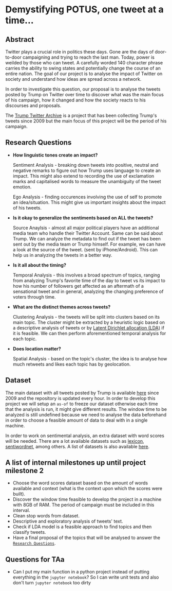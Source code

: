# Demystifying POTUS, one tweet at a time...


## Abstract
Twitter plays a crucial role in politics these days. Gone are the days of door-to-door campaigning and trying to reach the last man. Today, power is weilded by those who can tweet. A carefully worded 140 character phrase carries the ability to swing states and potentially change the course of an entire nation. The goal of our project is to analyse the impact of Twitter on society and understand how ideas are spread across a network.

In order to investigate this question, our proposal is to analyse the tweets posted by Trump on Twitter over time to discover 
what was the main focus of his campaign, how it changed and how the society reacts to his discourses and proposals. 

The [Trump Twitter Archive](http://www.trumptwitterarchive.com/) is a project that has been collecting Trump's tweets since 2009 but the main focus of this project will be the period of his campaign.


## Research Questions

- **How linguistic tones create an impact?**

   Sentiment Analysis - breaking down tweets into positive, neutral and negative remarks to figure out how Trump uses language to create an impact. This might also extend to recording the use of exclamation marks and capitalised words to measure the unambiguity of the tweet emotion.
   
   Ego Analysis - finding occurences involving the use of self to promote an idea/situation. This might give us important insights about the impact of his tweets.
   
- **Is it okay to generalize the sentiments based on ALL the tweets?**

   Source Anaylsis - almost all major political players have an additional media team who handle their Twitter Account. Same can be said about Trump. We can analyze the metadata to find out if the tweet has been sent out by the media team or Trump himself. For example, we can have a look at the source of the tweet. (sent by iPhone/Android). This can help us in analyzing the tweets in a better way.

- **Is it all about the timing?**

   Temporal Analysis - this involves a broad spectrum of topics, ranging from analyzing Trump's favorite time of the day to tweet vs its impact to how his number of followers get affected as an aftermath of a sensational tweet and in general, analyzing the changing preference of voters through time.
   
- **What are the distinct themes across tweets?**
   
   Clustering Analysis - the tweets will be split into clusters based on its main topic. The cluster might be extracted by a heuristic logic based on a descriptive analysis of tweets or by [Latent Dirichlet allocation (LDA)](https://en.wikipedia.org/wiki/Latent_Dirichlet_allocation) if it is feasible. We can then perform aforementioned temporal analysis for each topic.
   
- **Does location matter?** 

    Spatial Analysis - based on the topic's cluster, the idea is to analyse how much retweets and likes each topic has by geolocation.


## Dataset 

The main dataset with all tweets posted by Trump is available [here](https://github.com/bpb27/trump_tweet_data_archive) 
since 2009 and the repository is updated every hour. In order to develop this project we will setup an `as-of` to freeze 
our dataset otherwise each time that the analysis is run, it might give different results. The window time to be 
analyzed is still undefined because we need to analyse the data beforehand in order to choose a feasible amount of data to deal with in a single machine.

In order to work on sentimental analysis, an extra dataset with word scores will be needed. There are a lot available 
datasets such as [lexicon](https://www.cs.uic.edu/~liub/FBS/sentiment-analysis.html#lexicon), 
[sentiwordnet](http://sentiwordnet.isti.cnr.it/), among others. A list of datasets is also available [here](https://medium.com/@datamonsters/sentiment-analysis-tools-overview-part-1-positive-and-negative-words-databases-ae35431a470c).


## A list of internal milestones up until project milestone 2

- Choose the word scores dataset based on the amount of words available and context (what is the context upon which the scores were built).
- Discover the window time feasible to develop the project in a machine with 8GB of RAM. The period of campaign must be included in this interval.
- Clean stop words from dataset.
- Descriptive and exploratory analysis of tweets' text.
- Check if LDA model is a feasible approach to find topics and then classify tweets.
- Have a final proposal of the topics that will be analysed to answer the [`Research Questions`](#Research-Questions).

## Questions for TAa
- Can I put my main function in a python project instead of putting everything in the `jupyter notebook`? So I can write unit tests and also don't turn `jupyter notebook` too dirty 
